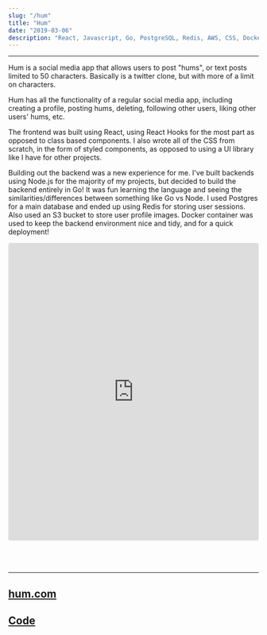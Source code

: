 ```yaml
---
slug: "/hum"
title: "Hum"
date: "2019-03-06"
description: "React, Javascript, Go, PostgreSQL, Redis, AWS, CSS, Docker"
---
```


---

Hum is a social media app that allows users to post "hums", or text posts limited to 50 characters. Basically is a twitter clone, but with more of a limit on characters.

Hum has all the functionality of a regular social media app, including creating a profile, posting hums, deleting, following other users, liking other users' hums, etc.

The frontend was built using React, using React Hooks for the most part as opposed to class based components. I also wrote all of the CSS from scratch, in the form of styled components, as opposed to using a UI library like I have for other projects.

Building out the backend was a new experience for me. I've built backends using Node.js for the majority of my projects, but decided to build the backend entirely in Go! It was fun learning the language and seeing the similarities/differences between something like Go vs Node. I used Postgres for a main database and ended up using Redis for storing user sessions. Also used an S3 bucket to store user profile images. Docker container was used to keep the backend environment nice and tidy, and for a quick deployment!

<div 
    style=
    "overflow: auto; 
    -webkit-overflow-scrolling: touch; 
    width: 100%;
    height: 650px;
    border-radius: 4px;"
>
        <iframe style="
            width: 100%;
            height: 600px;
            border-radius: 4px;
            border: none;"
            src="https://hum-frontend.com/danny">
        </iframe>
</div>

---

## [hum.com](https://hum-frontend.com/danny)

## [Code](https://github.com/danny-rangel/hum)
